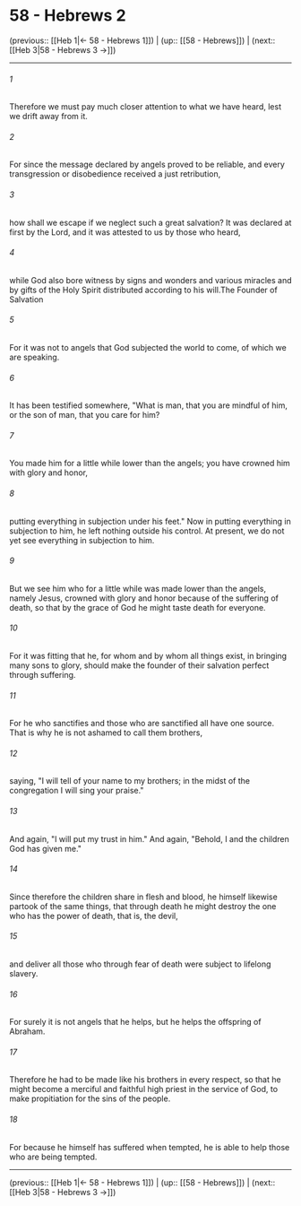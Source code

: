 # 58 - Hebrews 2

(previous:: [[Heb 1|← 58 - Hebrews 1]]) | (up:: [[58 - Hebrews]]) | (next:: [[Heb 3|58 - Hebrews 3 →]])

***


###### 1 
Therefore we must pay much closer attention to what we have heard, lest we drift away from it. 

###### 2 
For since the message declared by angels proved to be reliable, and every transgression or disobedience received a just retribution, 

###### 3 
how shall we escape if we neglect such a great salvation? It was declared at first by the Lord, and it was attested to us by those who heard, 

###### 4 
while God also bore witness by signs and wonders and various miracles and by gifts of the Holy Spirit distributed according to his will.The Founder of Salvation 

###### 5 
For it was not to angels that God subjected the world to come, of which we are speaking. 

###### 6 
It has been testified somewhere, "What is man, that you are mindful of him, or the son of man, that you care for him? 

###### 7 
You made him for a little while lower than the angels; you have crowned him with glory and honor, 

###### 8 
putting everything in subjection under his feet." Now in putting everything in subjection to him, he left nothing outside his control. At present, we do not yet see everything in subjection to him. 

###### 9 
But we see him who for a little while was made lower than the angels, namely Jesus, crowned with glory and honor because of the suffering of death, so that by the grace of God he might taste death for everyone. 

###### 10 
For it was fitting that he, for whom and by whom all things exist, in bringing many sons to glory, should make the founder of their salvation perfect through suffering. 

###### 11 
For he who sanctifies and those who are sanctified all have one source. That is why he is not ashamed to call them brothers, 

###### 12 
saying, "I will tell of your name to my brothers; in the midst of the congregation I will sing your praise." 

###### 13 
And again, "I will put my trust in him." And again, "Behold, I and the children God has given me." 

###### 14 
Since therefore the children share in flesh and blood, he himself likewise partook of the same things, that through death he might destroy the one who has the power of death, that is, the devil, 

###### 15 
and deliver all those who through fear of death were subject to lifelong slavery. 

###### 16 
For surely it is not angels that he helps, but he helps the offspring of Abraham. 

###### 17 
Therefore he had to be made like his brothers in every respect, so that he might become a merciful and faithful high priest in the service of God, to make propitiation for the sins of the people. 

###### 18 
For because he himself has suffered when tempted, he is able to help those who are being tempted.

***

(previous:: [[Heb 1|← 58 - Hebrews 1]]) | (up:: [[58 - Hebrews]]) | (next:: [[Heb 3|58 - Hebrews 3 →]])
